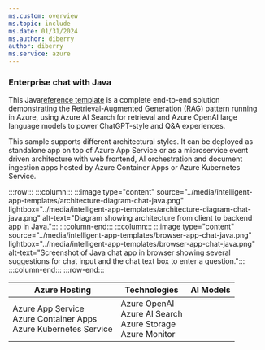 ```yaml
---
ms.custom: overview
ms.topic: include
ms.date: 01/31/2024
ms.author: diberry
author: diberry
ms.service: azure
---
```



### Enterprise chat with Java

This Java[reference template](https://github.com/Azure-Samples/azure-search-openai-demo-java) is a complete end-to-end solution demonstrating the Retrieval-Augmented Generation (RAG) pattern running in Azure, using Azure AI Search for retrieval and Azure OpenAI large language models to power ChatGPT-style and Q&A experiences.

This sample supports different architectural styles. It can be deployed as standalone app on top of Azure App Service or as a microservice event driven architecture with web frontend, AI orchestration and document ingestion apps hosted by Azure Container Apps or Azure Kubernetes Service.

:::row:::
   :::column:::
      :::image type="content" source="../media/intelligent-app-templates/architecture-diagram-chat-java.png" lightbox="../media/intelligent-app-templates/architecture-diagram-chat-java.png" alt-text="Diagram showing architecture from client to backend app in Java.":::
   :::column-end:::
   :::column:::
      :::image type="content" source="../media/intelligent-app-templates/browser-app-chat-java.png" lightbox="../media/intelligent-app-templates/browser-app-chat-java.png" alt-text="Screenshot of Java chat app in browser showing several suggestions for chat input and the chat text box to enter a question.":::
   :::column-end:::
:::row-end:::

|Azure Hosting|Technologies|AI Models|
|--|--|--|
|Azure App Service<br>Azure Container Apps<br>Azure Kubernetes Service|Azure OpenAI<br>Azure AI Search<br>Azure Storage<br>Azure Monitor||